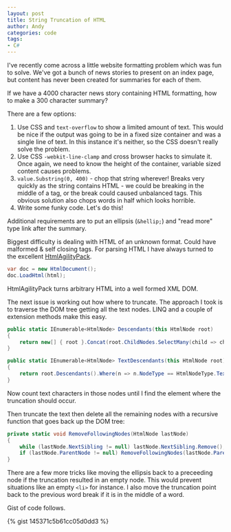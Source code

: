 ```yaml
---
layout: post
title: String Truncation of HTML
author: Andy
categories: code
tags:
- C#
---
```


I've recently come across a little website formatting problem which was fun to solve. We've got a bunch of news stories to present on an index page, but content has never been created for summaries for each of them.

If we have a 4000 character news story containing HTML formatting, how to make a 300 character summary?

There are a few options:

1. Use CSS and `text-overflow` to show a limited amount of text. This would be nice if the output was going to be in a fixed size container and was a single line of text. In this instance it's neither, so the CSS doesn't really solve the problem.
2. Use CSS `-webkit-line-clamp` and cross browser hacks to simulate it. Once again, we need to know the height of the container, variable sized content causes problems.
3. `value.Substring(0, 400)` - chop that string wherever! Breaks very quickly as the string contains HTML - we could be breaking in the middle of a tag, or the break could caused unbalanced tags. This obvious solution also chops words in half which looks horrible.
4. Write some funky code. Let's do this!

Additional requirements are to put an ellipsis (`&hellip;`) and "read more" type link after the summary.

Biggest difficulty is dealing with HTML of an unknown format. Could have malformed & self closing tags. For parsing HTML I have always turned to the excellent [HtmlAgilityPack](http://nuget.org/packages/HtmlAgilityPack).

```csharp
var doc = new HtmlDocument();
doc.LoadHtml(html);
```

HtmlAgilityPack turns arbitrary HTML into a well formed XML DOM.

The next issue is working out how where to truncate. The approach I took is to traverse the DOM tree getting all the text nodes. LINQ and a couple of extension methods make this easy.

```csharp
public static IEnumerable<HtmlNode> Descendants(this HtmlNode root)
{
    return new[] { root }.Concat(root.ChildNodes.SelectMany(child => child.Descendants()));
}

public static IEnumerable<HtmlNode> TextDescendants(this HtmlNode root)
{
    return root.Descendants().Where(n => n.NodeType == HtmlNodeType.Text && !String.IsNullOrWhiteSpace(n.InnerText));
}
```

Now count text characters in those nodes until I find the element where the truncation should occur. 

Then truncate the text then delete all the remaining nodes with a recursive function that goes back up the DOM tree:

```csharp
private static void RemoveFollowingNodes(HtmlNode lastNode)
{
    while (lastNode.NextSibling != null) lastNode.NextSibling.Remove();
    if (lastNode.ParentNode != null) RemoveFollowingNodes(lastNode.ParentNode);
}
```
There are a few more tricks like moving the ellipsis back to a preceeding node if the truncation resulted in an empty node. This would prevent situations like an empty `<li>` for instance. I also move the truncation point back to the previous word break if it is in the middle of a word.

Gist of code follows.

{% gist 145371c5b61cc05d0dd3 %}


